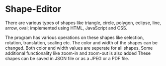 # Shape-Editor
There are various types of shapes like triangle, circle, polygon, eclipse, line, arrow, oval; implemented using HTML, JavaScript and CSS. 

The program has various operations on these shapes like selection, rotation, translation, scaling etc. 
The color and width of the shapes can be changed. Both color and width values are seperate for all shapes. Some additional functionality like zoom-in and zoom-out is also added
These shapes can be saved in JSON file or as a JPEG or a PDF file.
